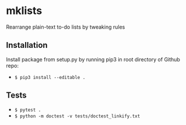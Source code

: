 # mklists

Rearrange plain-text to-do lists by tweaking rules

## Installation

Install package from setup.py by running pip3 in root directory 
of Github repo:

* `$ pip3 install --editable .`          

## Tests

* `$ pytest .`
* `$ python -m doctest -v tests/doctest_linkify.txt`

